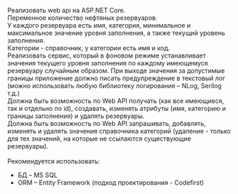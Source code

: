 Реализовать web api на ASP.NET Core. <br />
Переменное количество нефтяных резервуаров.  <br />
У каждого резервуара есть имя, категория, минимальное и максимальное значение уровня заполнения, а также текущий уровень заполнения.  <br />
Категории - справочник, у категории есть имя и код.  <br />
Реализовать сервис, который в фоновом режиме устанавливает значения текущего уровня заполнения по каждому имеющемуся резервуару случайным образом. При выходе значения за допустимые границы приложение должно писать предупреждение в текстовый лог (можно использовать любую библиотеку логирования – NLog, Serilog т.д.)  <br />
Должна быть возможность по Web API получать (как все имеющиеся, так и отдельно по id), создавать, изменять атрибуты (имя, категорию и границы заполнения) и удалять резервуары.  <br />
Должна быть возможность по Web API запрашивать, добавлять, изменять и удалять значения справочника категорий (удаление - только для тех значений, на которые не ссылаются существующие резервуары).  <br />  <br />
Рекомендуется использовать: 
- БД – MS SQL  <br />
- ORM – Entity Framework (подход проектирования - Codefirst)  <br />
